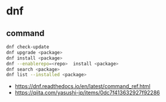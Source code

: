 # dnf

## command

```bash
dnf check-update
dnf upgrade <package>
dnf install <package>
dnf --enablerepo=<repo>  install <package>
dnf search <package>
dnf list --installed <package>

```

* https://dnf.readthedocs.io/en/latest/command_ref.html
* https://qiita.com/yasushi-jp/items/0dc7f413632927f92286

<!--
## b

```bash
```


## b

```bash
```


## b

```bash
```


## b

```bash
```


## b

```bash
```


## b

```bash
```


## b

```bash
```


## b

```bash
```


## b

```bash
```

-->